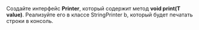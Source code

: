 Создайте интерфейс **Printer<T>**, который содержит метод **void print(T value)**.
Реализуйте его в классе StringPrinter b, который будет печатать строки в консоль.